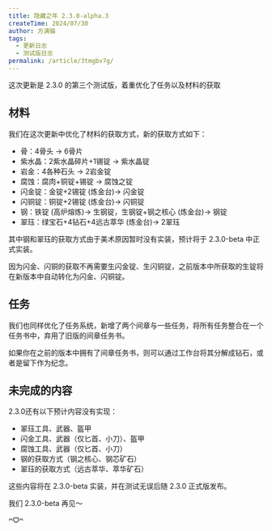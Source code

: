 ```yaml
---
title: 隐藏之年 2.3.0-alpha.3
createTime: 2024/07/30
author: 方漓猫
tags:
  - 更新日志
  - 测试版日志
permalink: /article/3tmgbv7g/
---
```

这次更新是 2.3.0 的第三个测试版，着重优化了任务以及材料的获取

<!-- more -->
## 材料
我们在这次更新中优化了材料的获取方式，新的获取方式如下：

- 骨：4骨头 → 6骨片
- 紫水晶：2紫水晶碎片+1锡锭 → 紫水晶锭
- 岩金：4各种石头 → 2岩金锭
- 腐蚀：腐肉+铜锭+锡锭 → 腐蚀之锭
- 闪金锭：金锭+2锡锭 (炼金台)→ 闪金锭
- 闪铜锭：铜锭+2锡锭 (炼金台)→ 闪铜锭
- 钢：铁锭 (高炉熔炼)→ 生钢锭，生钢锭+钢之核心 (炼金台)→ 钢锭
- 翠珏：绿宝石+4钻石+4远古萃华 (炼金台)→ 2翠珏

其中钢和翠珏的获取方式由于美术原因暂时没有实装，预计将于 2.3.0-beta 中正式实装。

因为闪金、闪铜的获取不再需要生闪金锭、生闪铜锭，之前版本中所获取的生锭将在新版本中自动转化为闪金、闪铜锭。

## 任务
我们也同样优化了任务系统，新增了两个间章与一些任务，将所有任务整合在一个任务书中，弃用了旧版的间章任务书。

如果你在之前的版本中拥有了间章任务书，则可以通过工作台将其分解成钻石，或者是留下作为纪念。

## 未完成的内容
2.3.0还有以下预计内容没有实现：

- 翠珏工具、武器、盔甲
- 闪金工具、武器（仅匕首、小刀）、盔甲
- 腐蚀工具、武器（仅匕首、小刀）
- 钢的获取方式（钢之核心、钢芯矿石）
- 翠珏的获取方式（远古萃华、萃华矿石）

这些内容将在 2.3.0-beta 实装，并在测试无误后随 2.3.0 正式版发布。

我们 2.3.0-beta 再见～

 ᴖᗜᴖ